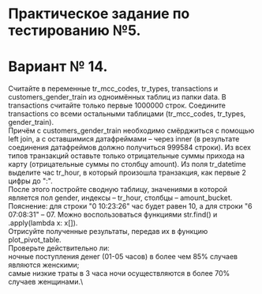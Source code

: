 # Практическое задание по тестированию №5. 
# Вариант № 14.
Считайте в переменные tr_mcc_codes, tr_types, transactions и customers_gender_train из одноимённых таблиц из папки data. 
В transactions считайте только первые 1000000 строк. Соедините transactions со всеми остальными таблицами (tr_mcc_codes, tr_types, gender_train).\
Причём с customers_gender_train необходимо смёрджиться с помощью left join, а с оставшимися датафреймами – через inner (в результате соединения датафреймов должно получиться 999584 строки). Из всех типов транзакций оставьте только отрицательные суммы прихода на карту (отрицательные суммы по столбцу amount). Из поля tr_datetime выделите час tr_hour, в который произошла транзакция, как первые 2 цифры до ":". \
После этого постройте сводную таблицу, значениями в которой является пол gender, индексы – tr_hour, столбцы – amount_bucket.\
Пояснение: для строки "0 10:23:26" час будет равен 10, а для строки "6 07:08:31" – 07. Можно воспользоваться функциями str.find() и .apply(lambda x: x[]).\
Отрисуйте полученные результаты, передав их в функцию plot_pivot_table.\
Проверьте действительно ли:\
ночные поступления денег (01-05 часов) в более чем 85% случаев являются женскими;\
самые низкие траты в 3 часа ночи осуществляются в более 70% случаев женщинами.\

